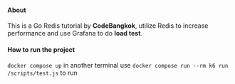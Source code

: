 #### About
This is a Go Redis tutorial by **CodeBangkok**, utilize Redis to increase performance and use Grafana to do **load test**.
#### How to run the project
`docker compose up`
in another terminal use
`docker compose run --rm k6 run /scripts/test.js`
to run 